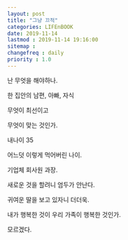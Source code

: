 ```yaml
---
layout: post
title: "그냥 끄적"
categories: LIFEnBOOK
date: 2019-11-14
lastmod : 2019-11-14 19:16:00
sitemap :
changefreq : daily
priority : 1.0
---
```














난 무엇을 해야하나. 

한 집안의 남편, 아빠, 자식

무엇이 최선이고 

무엇이 맞는 것인가. 

내나이 35

어느덧 이렇게 먹어버린 나이. 

기업체 회사원 과장. 

새로운 것을 할려니 엄두가 안난다. 

귀여운 딸을 보고 있자니 더더욱.

내가 행복한 것이 우리 가족이 행복한 것인가. 

모르겠다. 





